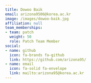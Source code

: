 ```yaml
---
title: Dowoo Baik
email: arizona9506@korea.ac.kr
image: /images/dowoo-baik.jpg
affiliation: null
team_memberships:
- team: patch
  weight: 50
  role: Patch Team Member
social:
- name: github
  icon: fa-brands fa-github
  link: https://github.com/arizona95/
- name: email
  icon: fa-solid fa-envelope
  link: mailto:arizona95@korea.ac.kr
---
```


